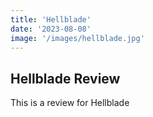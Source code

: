 ```yaml
---
title: 'Hellblade'
date: '2023-08-08'
image: '/images/hellblade.jpg'
---
```


## Hellblade Review

This is a review for Hellblade
